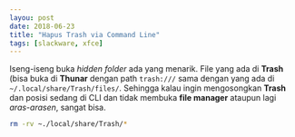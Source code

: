 ```yaml
---
layou: post
date: 2018-06-23
title: "Hapus Trash via Command Line"
tags: [slackware, xfce]
---
```


Iseng-iseng buka _hidden folder_ ada yang menarik. File yang ada di **Trash** (bisa buka di **Thunar** dengan path <code>trash:///</code> sama dengan yang ada di <code>~/.local/share/Trash/files/</code>. Sehingga kalau ingin mengosongkan **Trash** dan posisi sedang di CLI dan tidak membuka **file manager** ataupun lagi _aras-arasen_, sangat bisa.

```bash
rm -rv ~./local/share/Trash/*
```
